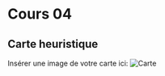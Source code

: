 # Cours 04
## Carte heuristique


Insérer une image de votre carte ici: 
![Carte](image/Carte%20heuristique.jpg)

